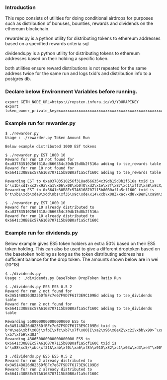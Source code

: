 ### Introduction
This repo consists of utilities for doing conditional airdrops for purposes such as distribution of bonuses, bounties, rewards and dividends on the ethereum blockchain. 

rewarder.py is a python utility for distributing tokens to ethereum addresses based on a specified rewards criteria sql 

dividends.py is a python utility for distributing tokens to ethereum addresses based on their holding a specific token. 

both utilities ensure reward distributions is not repeated for the same address twice for the same run and logs txid's and distribution info to a postgres db.

### Declare below Environment Variables before running.
```
export GETH_NODE_URL=https://ropsten.infura.io/v3/YOURAPIKEY
export token_owner_private_key=xxxxxxxxxxxxxxxxxxxxxxxxxxxxxxxxxxxxxxxxxxxxxxxxxxxxxxxxxxxxxxx

```
### Example run for rewarder.py

```
$ ./rewarder.py
Usage : ./rewarder.py Token Amount Run

Below example distributed 1000 EST tokens 

$ ./rewarder.py EST 1000 10
Reward for run 10 not found for 0xa03783510256f318ad666354c39db15d8b2f516a adding to tse_rewards table
Reward for run 10 not found for 0x6641c30B8Ec57A6168707115b80B0af1a5cf160C adding to tse_rewards table

Rewarding EST to 0xa03783510256f318ad666354c39db15d8b2f516a txid is  b'\x1b\xd1\xc2\x9a\xa1\x06\x08\xb0]Q\xd2\x1e\x7f\x87\xc1\xff3\xa8\x8cX/\xb9\xf02\xc4\xd3c\xd9\xe7\x08\r%'
Rewarding EST to 0x6641c30B8Ec57A6168707115b80B0af1a5cf160C txid is  b't\xb1\xcb\xda8\xdd\nbs\xf35\x9c\xde\x14\xcb\x08Z\xac\xd8\x8enE\xa9m\xb2\xb0\xf1\xbaZU#\xcf'

$ ./rewarder.py EST 1000 10
Reward for run 10 already distributed to 0xa03783510256f318ad666354c39db15d8b2f516a
Reward for run 10 already distributed to 0x6641c30B8Ec57A6168707115b80B0af1a5cf160C
```

### Example run for dividends.py 

Below example gives ES5 token holders an extra 50% based on their ES5 token holding. This can also be used to give a different droptoken based on the basetoken holding as long as the token distributing address has sufficient balance for the drop token. The amounts shown below are in wei (10^18)

```
$ ./dividends.py 
Usage : ./dividends.py BaseToken DropToken Ratio Run

$ ./dividends.py ES5 ES5 0.5 2
Reward for run 2 not found for 0x3A514B826d8235DfBFc7e67F9D7F6173E9C109Ed adding to tse_dividends table
Reward for run 2 not found for 0x6641c30B8Ec57A6168707115b80B0af1a5cf160C adding to tse_dividends table

Rewarding 5500000000000000000 ES5 to 0x3A514B826d8235DfBFc7e67F9D7F6173E9C109Ed txid is  b'W\xe6\xbf\x00j\xfbI\xfc\xb7\x7f\x00|I\xa2\x96\x8eXZ\xc2i\xbb\x99>`\xa9(-\xb7\xfbH\xd0J'
Rewarding 430650000000000000000 ES5 to 0x6641c30B8Ec57A6168707115b80B0af1a5cf160C txid is  b'\x88\xc5/\xbc\xf31&\xab\xf0i\xa6\xf8h\x91D\x82\xc1\x03w\xd3\xe4"\x00\x97\xf0\xf2H\x11C\xd9E\xfc'

$ ./dividends.py ES5 ES5 0.5 2
Reward for run 2 already distributed to 0x3A514B826d8235DfBFc7e67F9D7F6173E9C109Ed
Reward for run 2 already distributed to 0x6641c30B8Ec57A6168707115b80B0af1a5cf160C

```
